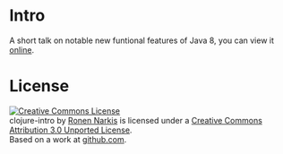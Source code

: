 # Intro

A short talk on notable new funtional features of Java 8, you can view it [online](https://narkisr.github.io/java-8-intro/#/).

# License

<a rel="license" href="http://creativecommons.org/licenses/by/3.0/"><img alt="Creative Commons License" style="border-width:0" src="http://i.creativecommons.org/l/by/3.0/88x31.png" /></a><br /><span xmlns:dct="http://purl.org/dc/terms/" href="http://purl.org/dc/dcmitype/Text" property="dct:title" rel="dct:type">clojure-intro</span> by <a xmlns:cc="http://creativecommons.org/ns#" href="narkisr.com" property="cc:attributionName" rel="cc:attributionURL">Ronen Narkis</a> is licensed under a <a rel="license" href="http://creativecommons.org/licenses/by/3.0/">Creative Commons Attribution 3.0 Unported License</a>.<br />Based on a work at <a xmlns:dct="http://purl.org/dc/terms/" href="https://github.com/narkisr/clojure-intro" rel="dct:source">github.com</a>.


